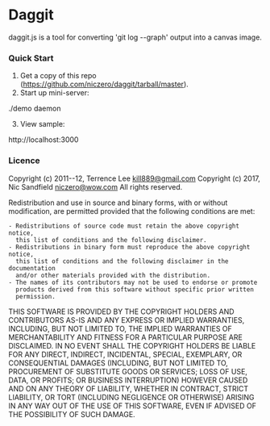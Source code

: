 Daggit
======

daggit.js is a tool for converting 'git log --graph' output into a canvas image.

### Quick Start

1. Get a copy of this repo (https://github.com/niczero/daggit/tarball/master).
2. Start up mini-server:

  ./demo daemon

3. View sample:

  http://localhost:3000

### Licence

  Copyright (c) 2011--12, Terrence Lee <kill889@gmail.com>
  Copyright (c) 2017, Nic Sandfield <niczero@wow.com>
  All rights reserved.
  
  Redistribution and use in source and binary forms, with or without
  modification, are permitted provided that the following conditions are met:
 
    - Redistributions of source code must retain the above copyright notice,
      this list of conditions and the following disclaimer.
    - Redistributions in binary form must reproduce the above copyright notice,
      this list of conditions and the following disclaimer in the documentation
      and/or other materials provided with the distribution.
    - The names of its contributors may not be used to endorse or promote
      products derived from this software without specific prior written
      permission.
  
  THIS SOFTWARE IS PROVIDED BY THE COPYRIGHT HOLDERS AND CONTRIBUTORS AS-IS AND
  ANY EXPRESS OR IMPLIED WARRANTIES, INCLUDING, BUT NOT LIMITED TO, THE IMPLIED
  WARRANTIES OF MERCHANTABILITY AND FITNESS FOR A PARTICULAR PURPOSE ARE
  DISCLAIMED.  IN NO EVENT SHALL THE COPYRIGHT HOLDERS BE LIABLE FOR ANY DIRECT,
  INDIRECT, INCIDENTAL, SPECIAL, EXEMPLARY, OR CONSEQUENTIAL DAMAGES (INCLUDING,
  BUT NOT LIMITED TO, PROCUREMENT OF SUBSTITUTE GOODS OR SERVICES; LOSS OF USE,
  DATA, OR PROFITS; OR BUSINESS INTERRUPTION) HOWEVER CAUSED AND ON ANY THEORY
  OF LIABILITY, WHETHER IN CONTRACT, STRICT LIABILITY, OR TORT (INCLUDING
  NEGLIGENCE OR OTHERWISE) ARISING IN ANY WAY OUT OF THE USE OF THIS SOFTWARE,
  EVEN IF ADVISED OF THE POSSIBILITY OF SUCH DAMAGE.
